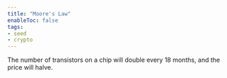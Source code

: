 ```yaml
---
title: "Moore's Law"
enableToc: false
tags:
- seed
- crypto
---
```


The number of transistors on a chip will double every 18 months, and the price will halve.